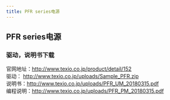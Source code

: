 ```yaml
---
title: PFR series电源
---
```

## PFR series电源

### 驱动，说明书下载
官网地址：http://www.texio.co.jp/product/detail/152    
驱动： http://www.texio.co.jp/uploads/Sample_PFR.zip    
说明书：http://www.texio.co.jp/uploads/PFR_UM_20180315.pdf  
编程说明：http://www.texio.co.jp/uploads/PFR_PM_20180315.pdf  
